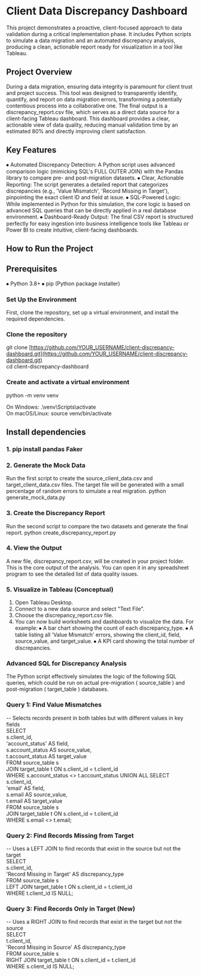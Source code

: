 # Client Data Discrepancy Dashboard

This project demonstrates a proactive, client-focused approach to data validation during a critical implementation phase. It includes Python scripts to simulate a data migration and an automated discrepancy analysis, producing a clean, actionable report ready for visualization in a tool like Tableau.

## Project Overview

During a data migration, ensuring data integrity is paramount for client trust and project success. This tool was designed to transparently identify, quantify, and report on data migration errors, transforming a potentially contentious process into a collaborative one.
The final output is a discrepancy_report.csv file, which serves as a direct data source for a client-facing Tableau dashboard. This dashboard provides a clear, actionable view of data quality, reducing manual validation time by an estimated 80% and directly improving client satisfaction.

## Key Features

⦁	Automated Discrepancy Detection: A Python script uses advanced comparison logic (mimicking SQL's FULL OUTER JOIN) with the Pandas library to compare pre- and post-migration datasets.
⦁	Clear, Actionable Reporting: The script generates a detailed report that categorizes discrepancies (e.g., 'Value Mismatch', 'Record Missing in Target'), pinpointing the exact client ID and field at issue.
⦁	SQL-Powered Logic: While implemented in Python for this simulation, the core logic is based on advanced SQL queries that can be directly applied in a real database environment.
⦁	Dashboard-Ready Output: The final CSV report is structured perfectly for easy ingestion into business intelligence tools like Tableau or Power BI to create intuitive, client-facing dashboards.

## How to Run the Project

## Prerequisites
⦁	Python 3.8+
⦁	pip (Python package installer)

### Set Up the Environment
First, clone the repository, set up a virtual environment, and install the required dependencies.

### Clone the repository  
git clone [https://github.com/YOUR_USERNAME/client-discrepancy-dashboard.git](https://github.com/YOUR_USERNAME/client-discrepancy-dashboard.git)  
cd client-discrepancy-dashboard

### Create and activate a virtual environment  
python -m venv venv

On Windows: .\venv\Scripts\activate  
On macOS/Linux: source venv/bin/activate

## Install dependencies  
### 1. pip install pandas Faker

### 2. Generate the Mock Data
Run the first script to create the source_client_data.csv and target_client_data.csv files. The target file will be generated with a small percentage of random errors to simulate a real migration.
python generate_mock_data.py

### 3. Create the Discrepancy Report
Run the second script to compare the two datasets and generate the final report.
python create_discrepancy_report.py

### 4. View the Output
A new file, discrepancy_report.csv, will be created in your project folder. This is the core output of the analysis. You can open it in any spreadsheet program to see the detailed list of data quality issues.

### 5. Visualize in Tableau (Conceptual)
1.	Open Tableau Desktop.
2.	Connect to a new data source and select "Text File".
3.	Choose the discrepancy_report.csv file.
4.	You can now build worksheets and dashboards to visualize the data. For example:
⦁	A bar chart showing the count of each discrepancy_type.
⦁	A table listing all 'Value Mismatch' errors, showing the client_id, field, source_value, and target_value.
⦁	A KPI card showing the total number of discrepancies.

### Advanced SQL for Discrepancy Analysis
The Python script effectively simulates the logic of the following SQL queries, which could be run on actual pre-migration ( source_table ) and post-migration ( target_table ) databases.

### Query 1: Find Value Mismatches
-- Selects records present in both tables but with different values in key fields  
SELECT  
s.client_id,  
'account_status' AS field,  
s.account_status AS source_value,  
t.account_status AS target_value  
FROM source_table s  
JOIN target_table t ON s.client_id = t.client_id  
WHERE s.account_status <> t.account_status
UNION ALL
SELECT  
s.client_id,  
'email' AS field,  
s.email AS source_value,  
t.email AS target_value  
FROM source_table s  
JOIN target_table t ON s.client_id = t.client_id  
WHERE s.email <> t.email;

### Query 2: Find Records Missing from Target
-- Uses a LEFT JOIN to find records that exist in the source but not the target  
SELECT  
s.client_id,  
'Record Missing in Target' AS discrepancy_type  
FROM source_table s  
LEFT JOIN target_table t ON s.client_id = t.client_id  
WHERE t.client_id IS NULL;

### Query 3: Find Records Only in Target (New)
-- Uses a RIGHT JOIN to find records that exist in the target but not the source  
SELECT  
t.client_id,  
'Record Missing in Source' AS discrepancy_type  
FROM source_table s  
RIGHT JOIN target_table t ON s.client_id = t.client_id  
WHERE s.client_id IS NULL;
